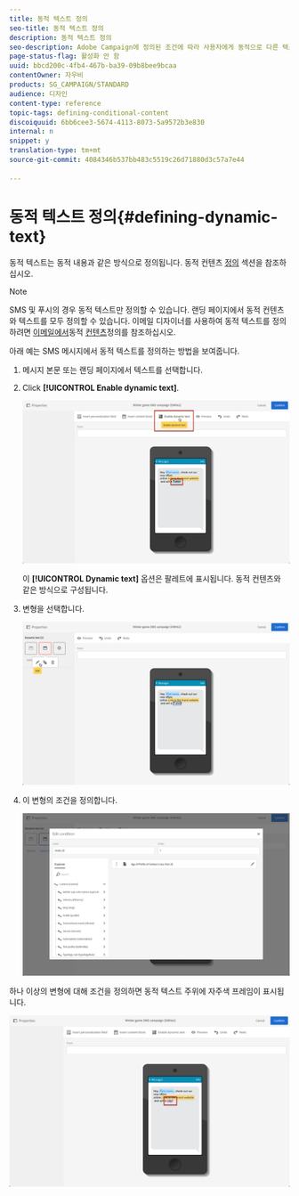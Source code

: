 ```yaml
---
title: 동적 텍스트 정의
seo-title: 동적 텍스트 정의
description: 동적 텍스트 정의
seo-description: Adobe Campaign에 정의된 조건에 따라 사용자에게 동적으로 다른 텍스트를 표시하는 방법을 알아봅니다.
page-status-flag: 활성화 안 함
uuid: bbcd200c-4fb4-467b-ba39-09b8bee9bcaa
contentOwner: 자우비
products: SG_CAMPAIGN/STANDARD
audience: 디자인
content-type: reference
topic-tags: defining-conditional-content
discoiquuid: 6bb6cee3-5674-4113-8073-5a9572b3e830
internal: n
snippet: y
translation-type: tm+mt
source-git-commit: 4084346b537bb483c5519c26d71880d3c57a7e44

---
```



# 동적 텍스트 정의{#defining-dynamic-text}

동적 텍스트는 동적 내용과 같은 방식으로 정의됩니다. 동적 컨텐츠 [정의](../../designing/using/personalization.md#defining-dynamic-content-in-an-email) 섹션을 참조하십시오.

>[!NOTE]
>
>SMS 및 푸시의 경우 동적 텍스트만 정의할 수 있습니다. 랜딩 페이지에서 동적 컨텐츠와 텍스트를 모두 정의할 수 있습니다. 이메일 디자이너를 사용하여 동적 텍스트를 정의하려면 [이메일에서](../../designing/using/overview.md)동적 [컨텐츠](../../designing/using/personalization.md#defining-dynamic-content-in-an-email)정의를 참조하십시오.

아래 예는 SMS 메시지에서 동적 텍스트를 정의하는 방법을 보여줍니다.

1. 메시지 본문 또는 랜딩 페이지에서 텍스트를 선택합니다.
1. Click **[!UICONTROL Enable dynamic text]**.

   ![](assets/dynamic_text_sms_1.png)

   이 **[!UICONTROL Dynamic text]** 옵션은 팔레트에 표시됩니다. 동적 컨텐츠와 같은 방식으로 구성됩니다.

1. 변형을 선택합니다.

   ![](assets/dynamic_text_sms_2.png)

1. 이 변형의 조건을 정의합니다.

   ![](assets/dynamic_text_sms_4.png)

하나 이상의 변형에 대해 조건을 정의하면 동적 텍스트 주위에 자주색 프레임이 표시됩니다.

![](assets/dynamic_text_sms_3.png)

